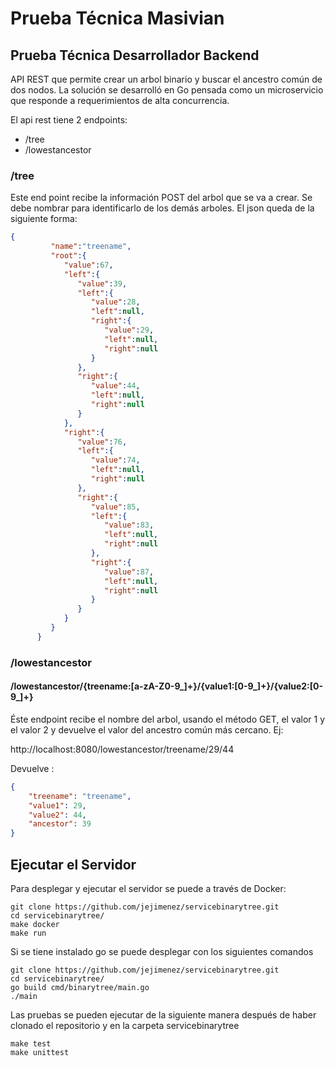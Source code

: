 # Prueba Técnica Masivian
## Prueba Técnica Desarrollador Backend

API REST que permite crear un arbol binario y buscar el ancestro común de dos nodos.
La solución se desarrolló en Go pensada como un microservicio que responde a requerimientos de alta concurrencia.

El api rest tiene 2 endpoints:

- /tree 
- /lowestancestor

### /tree
Este end point recibe la información POST del arbol que se va a crear. Se debe nombrar para identificarlo de los demás arboles. El json queda de la siguiente forma:

```json
{
         "name":"treename",
         "root":{
            "value":67,
            "left":{
               "value":39,
               "left":{
                  "value":28,
                  "left":null,
                  "right":{
                     "value":29,
                     "left":null,
                     "right":null
                  }
               },
               "right":{
                  "value":44,
                  "left":null,
                  "right":null
               }
            },
            "right":{
               "value":76,
               "left":{
                  "value":74,
                  "left":null,
                  "right":null
               },
               "right":{
                  "value":85,
                  "left":{
                     "value":83,
                     "left":null,
                     "right":null
                  },
                  "right":{
                     "value":87,
                     "left":null,
                     "right":null
                  }
               }
            }
         }
      }

```
### /lowestancestor
#### /lowestancestor/{treename:[a-zA-Z0-9_]+}/{value1:[0-9_]+}/{value2:[0-9_]+}
Éste endpoint recibe el nombre del arbol, usando el método GET, el valor 1 y el valor 2 y devuelve el valor del ancestro común más cercano. Ej:

http://localhost:8080/lowestancestor/treename/29/44

Devuelve :
```json
{
    "treename": "treename",
    "value1": 29,
    "value2": 44,
    "ancestor": 39
}

```
## Ejecutar el Servidor
Para desplegar y ejecutar el servidor se puede a través de Docker:

    git clone https://github.com/jejimenez/servicebinarytree.git
    cd servicebinarytree/
    make docker
    make run

Si se tiene instalado go se puede desplegar con los siguientes comandos

    git clone https://github.com/jejimenez/servicebinarytree.git
    cd servicebinarytree/
    go build cmd/binarytree/main.go 
    ./main

Las pruebas se pueden ejecutar de la siguiente manera después de haber clonado el repositorio y en la carpeta servicebinarytree

    make test
    make unittest
